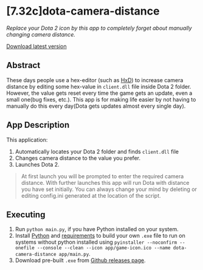 # [7.32c]dota-camera-distance
*Replace your Dota 2 icon by this app to completely forget about manually changing camera distance.*

[Download latest version](https://github.com/searayeah/dota-camera-distance/releases/download/2.0/dota-camera-changer.exe)

## Abstract
These days people use a hex-editor (such as [HxD](https://mh-nexus.de/en/hxd/)) to increase camera distance by editing some hex-value in ```client.dll``` file inside Dota 2 folder. However, the value gets reset every time the game gets an update, even a small one(bug fixes, etc.). This app is for making life easier by not having to manually do this every day(Dota gets updates almost every single day).
## App Description
This application:
1. Automatically locates your Dota 2 folder and finds ```client.dll``` file
2. Changes camera distance to the value you prefer.
3. Launches Dota 2.
> At first launch you will be prompted to enter the required camera distance. With further launches this app will run Dota with distance you have set initially. You can always change your mind by deleting or editing config.ini generated at the location of the script.
## Executing
1. Run ```python main.py```, if you have Python installed on your system.
2. Install [Python](https://www.python.org/downloads/) and [requirements](https://stackoverflow.com/a/15593865) to build your own ```.exe``` file to run on systems without python installed using 
```pyinstaller --noconfirm --onefile --console --clean --icon app/game-icon.ico --name dota-camera-distance app/main.py```.
3. Download pre-built ```.exe``` from [Github releases page](https://github.com/searayeah/dota-camera-changer/releases).

